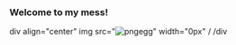 ### Welcome to my mess!

div align="center"
img src="![pngegg](https://user-images.githubusercontent.com/117871430/212483723-4e7c2bc1-06c5-431f-9926-51c5497e1bbd.png)" width="0px" /
/div
<!--
**binhorochatrybe/binhorochatrybe** is a ✨ _special_ ✨ repository because its `README.md` (this file) appears on your GitHub profile.

Here are some ideas to get you started:

- 🔭 I’m currently working on ...
- 🌱 I’m currently learning ...
- 👯 I’m looking to collaborate on ...
- 🤔 I’m looking for help with ...
- 💬 Ask me about ...
- 📫 How to reach me: ...
- 😄 Pronouns: ...
- ⚡ Fun fact: ...
-->
